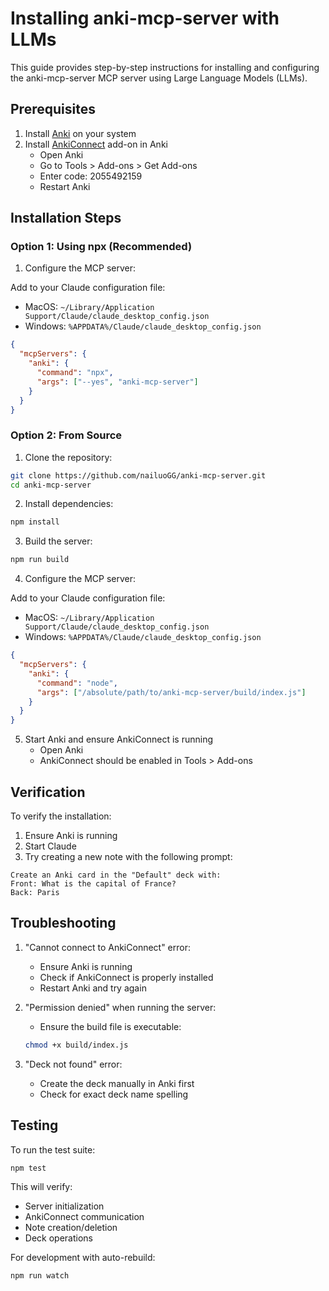# Installing anki-mcp-server with LLMs

This guide provides step-by-step instructions for installing and configuring the anki-mcp-server MCP server using Large Language Models (LLMs).

## Prerequisites

1. Install [Anki](https://apps.ankiweb.net/) on your system
2. Install [AnkiConnect](https://ankiweb.net/shared/info/2055492159) add-on in Anki
   - Open Anki
   - Go to Tools > Add-ons > Get Add-ons
   - Enter code: 2055492159
   - Restart Anki

## Installation Steps

### Option 1: Using npx (Recommended)

1. Configure the MCP server:

Add to your Claude configuration file:
- MacOS: `~/Library/Application Support/Claude/claude_desktop_config.json`
- Windows: `%APPDATA%/Claude/claude_desktop_config.json`

```json
{
  "mcpServers": {
    "anki": {
      "command": "npx",
      "args": ["--yes", "anki-mcp-server"]
    }
  }
}
```

### Option 2: From Source

1. Clone the repository:
```bash
git clone https://github.com/nailuoGG/anki-mcp-server.git
cd anki-mcp-server
```

2. Install dependencies:
```bash
npm install
```

3. Build the server:
```bash
npm run build
```

4. Configure the MCP server:

Add to your Claude configuration file:
- MacOS: `~/Library/Application Support/Claude/claude_desktop_config.json`
- Windows: `%APPDATA%/Claude/claude_desktop_config.json`

```json
{
  "mcpServers": {
    "anki": {
      "command": "node",
      "args": ["/absolute/path/to/anki-mcp-server/build/index.js"]
    }
  }
}
```

5. Start Anki and ensure AnkiConnect is running
   - Open Anki
   - AnkiConnect should be enabled in Tools > Add-ons

## Verification

To verify the installation:

1. Ensure Anki is running
2. Start Claude
3. Try creating a new note with the following prompt:
```
Create an Anki card in the "Default" deck with:
Front: What is the capital of France?
Back: Paris
```

## Troubleshooting

1. "Cannot connect to AnkiConnect" error:
   - Ensure Anki is running
   - Check if AnkiConnect is properly installed
   - Restart Anki and try again

2. "Permission denied" when running the server:
   - Ensure the build file is executable:
   ```bash
   chmod +x build/index.js
   ```

3. "Deck not found" error:
   - Create the deck manually in Anki first
   - Check for exact deck name spelling

## Testing

To run the test suite:
```bash
npm test
```

This will verify:
- Server initialization
- AnkiConnect communication
- Note creation/deletion
- Deck operations

For development with auto-rebuild:
```bash
npm run watch
